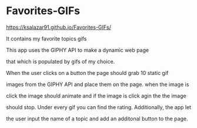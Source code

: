 # Favorites-GIFs

https://ksalazar91.github.io/Favorites-GIFs/

It contains my favorite topics gifs

This app uses the GIPHY API to make a dynamic web page

that which is populated by gifs of my choice.

When the user clicks on a button the page should grab 10 static gif

images from the GIPHY API and place them on the page. when the image is 

click the image should animate and if the image is click agin the the image

should stop. Under every gif you can find the rating. Additionally, the app let

the user input the name of a topic and add an additonal button to the page.